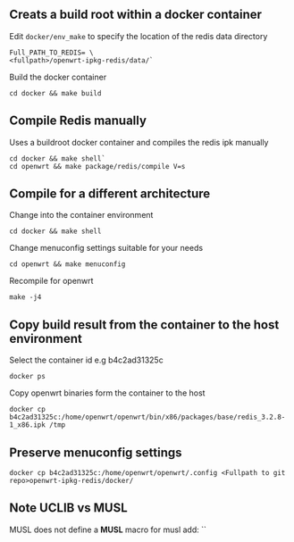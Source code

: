 ## Creats a build root within a docker container

Edit `docker/env_make` to specify the location of the redis data directory
```make
Full_PATH_TO_REDIS= \
<fullpath>/openwrt-ipkg-redis/data/`
```
Build the docker container
```shell
cd docker && make build 
```


## Compile Redis manually

Uses a buildroot docker container and compiles the redis ipk manually
```shell
cd docker && make shell`
cd openwrt && make package/redis/compile V=s
```
## Compile for a different architecture

Change into the container environment
```shell
cd docker && make shell
```

Change menuconfig settings suitable for your needs
```shell
cd openwrt && make menuconfig
```
Recompile for openwrt
```shell
make -j4
```

## Copy build result from the container to the host environment

Select the container id e.g b4c2ad31325c
```shell
docker ps
```

Copy openwrt binaries form the container to the host
```shell
docker cp b4c2ad31325c:/home/openwrt/openwrt/bin/x86/packages/base/redis_3.2.8-1_x86.ipk /tmp
```


## Preserve menuconfig settings
```shell
docker cp b4c2ad31325c:/home/openwrt/openwrt/.config <Fullpath to git repo>openwrt-ipkg-redis/docker/
```

## Note UCLIB vs MUSL
MUSL does not define a __MUSL__ macro for musl add:
``
